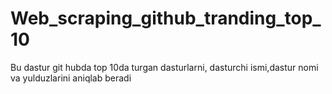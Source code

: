 # Web_scraping_github_tranding_top_10
Bu dastur git hubda top 10da turgan dasturlarni, dasturchi ismi,dastur nomi va yulduzlarini aniqlab beradi
